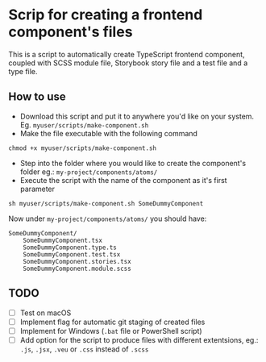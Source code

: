 # Scrip for creating a frontend component's files

This is a script to automatically create TypeScript frontend component, coupled with SCSS module file, Storybook story file and a test file and a type file.

## How to use

- Download this script and put it to anywhere you'd like on your system. Eg. `myuser/scripts/make-component.sh`
- Make the file executable with the following command
```
chmod +x myuser/scripts/make-component.sh
```
- Step into the folder where you would like to create the component's folder
eg.: `my-project/components/atoms/`
- Execute the script with the name of the component as it's first parameter
```
sh myuser/scripts/make-component.sh SomeDummyComponent
```

Now under `my-project/components/atoms/` you should have:
```
SomeDummyComponent/
    SomeDummyComponent.tsx
    SomeDummyComponent.type.ts
    SomeDummyComponent.test.tsx
    SomeDummyComponent.stories.tsx
    SomeDummyComponent.module.scss
```

## TODO

- [ ] Test on macOS
- [ ] Implement flag for automatic git staging of created files
- [ ] Implement for Windows (`.bat` file or PowerShell script)
- [ ] Add option for the script to produce files with different extentsions, eg.: `.js`, `.jsx`, `.veu` or `.css` instead of `.scss`